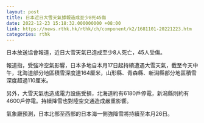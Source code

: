 ```yaml
---
layout: post
title: 日本近日大雪天氣據報造成至少8死45傷
date: 2022-12-23 15:18:32.000000000 +08:00
link: https://news.rthk.hk/rthk/ch/component/k2/1681101-20221223.htm
categories: rthk
---
```


日本放送協會報道，近日大雪天氣已造成至少8人死亡，45人受傷。

報道指，受強冷空氣影響，日本多地自本月17日起持續遭遇大雪天氣，截至今天中午，北海道部分地區積雪深度達164厘米，山形縣、青森縣、新潟縣部分地區積雪深度超過110厘米。

另外，大雪天氣也造成電力設施受損，北海道約有6180戶停電，新潟縣則約有4600戶停電。持續降雪也對陸空交通造成嚴重影響。

氣象廳預測，日本北部至西部的日本海一側強降雪將持續至本月26日。
